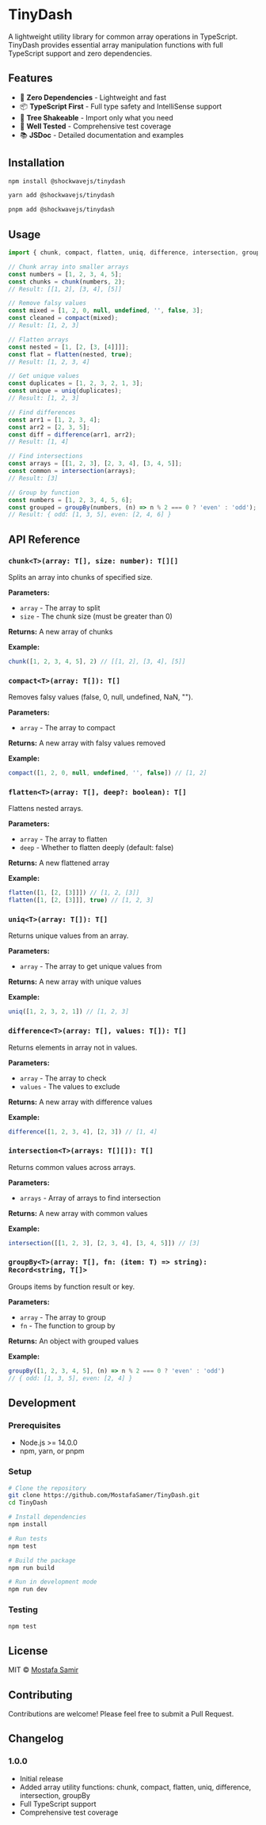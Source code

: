 # TinyDash

A lightweight utility library for common array operations in TypeScript. TinyDash provides essential array manipulation functions with full TypeScript support and zero dependencies.

## Features

- 🚀 **Zero Dependencies** - Lightweight and fast
- 📦 **TypeScript First** - Full type safety and IntelliSense support
- 🎯 **Tree Shakeable** - Import only what you need
- 🧪 **Well Tested** - Comprehensive test coverage
- 📚 **JSDoc** - Detailed documentation and examples

## Installation

```bash
npm install @shockwavejs/tinydash
```

```bash
yarn add @shockwavejs/tinydash
```

```bash
pnpm add @shockwavejs/tinydash
```

## Usage

```typescript
import { chunk, compact, flatten, uniq, difference, intersection, groupBy } from '@shockwavejs/tinydash';

// Chunk array into smaller arrays
const numbers = [1, 2, 3, 4, 5];
const chunks = chunk(numbers, 2);
// Result: [[1, 2], [3, 4], [5]]

// Remove falsy values
const mixed = [1, 2, 0, null, undefined, '', false, 3];
const cleaned = compact(mixed);
// Result: [1, 2, 3]

// Flatten arrays
const nested = [1, [2, [3, [4]]]];
const flat = flatten(nested, true);
// Result: [1, 2, 3, 4]

// Get unique values
const duplicates = [1, 2, 3, 2, 1, 3];
const unique = uniq(duplicates);
// Result: [1, 2, 3]

// Find differences
const arr1 = [1, 2, 3, 4];
const arr2 = [2, 3, 5];
const diff = difference(arr1, arr2);
// Result: [1, 4]

// Find intersections
const arrays = [[1, 2, 3], [2, 3, 4], [3, 4, 5]];
const common = intersection(arrays);
// Result: [3]

// Group by function
const numbers = [1, 2, 3, 4, 5, 6];
const grouped = groupBy(numbers, (n) => n % 2 === 0 ? 'even' : 'odd');
// Result: { odd: [1, 3, 5], even: [2, 4, 6] }
```

## API Reference

### `chunk<T>(array: T[], size: number): T[][]`

Splits an array into chunks of specified size.

**Parameters:**
- `array` - The array to split
- `size` - The chunk size (must be greater than 0)

**Returns:** A new array of chunks

**Example:**
```typescript
chunk([1, 2, 3, 4, 5], 2) // [[1, 2], [3, 4], [5]]
```

### `compact<T>(array: T[]): T[]`

Removes falsy values (false, 0, null, undefined, NaN, "").

**Parameters:**
- `array` - The array to compact

**Returns:** A new array with falsy values removed

**Example:**
```typescript
compact([1, 2, 0, null, undefined, '', false]) // [1, 2]
```

### `flatten<T>(array: T[], deep?: boolean): T[]`

Flattens nested arrays.

**Parameters:**
- `array` - The array to flatten
- `deep` - Whether to flatten deeply (default: false)

**Returns:** A new flattened array

**Example:**
```typescript
flatten([1, [2, [3]]]) // [1, 2, [3]]
flatten([1, [2, [3]]], true) // [1, 2, 3]
```

### `uniq<T>(array: T[]): T[]`

Returns unique values from an array.

**Parameters:**
- `array` - The array to get unique values from

**Returns:** A new array with unique values

**Example:**
```typescript
uniq([1, 2, 3, 2, 1]) // [1, 2, 3]
```

### `difference<T>(array: T[], values: T[]): T[]`

Returns elements in array not in values.

**Parameters:**
- `array` - The array to check
- `values` - The values to exclude

**Returns:** A new array with difference values

**Example:**
```typescript
difference([1, 2, 3, 4], [2, 3]) // [1, 4]
```

### `intersection<T>(arrays: T[][]): T[]`

Returns common values across arrays.

**Parameters:**
- `arrays` - Array of arrays to find intersection

**Returns:** A new array with common values

**Example:**
```typescript
intersection([[1, 2, 3], [2, 3, 4], [3, 4, 5]]) // [3]
```

### `groupBy<T>(array: T[], fn: (item: T) => string): Record<string, T[]>`

Groups items by function result or key.

**Parameters:**
- `array` - The array to group
- `fn` - The function to group by

**Returns:** An object with grouped values

**Example:**
```typescript
groupBy([1, 2, 3, 4, 5], (n) => n % 2 === 0 ? 'even' : 'odd')
// { odd: [1, 3, 5], even: [2, 4] }
```

## Development

### Prerequisites

- Node.js >= 14.0.0
- npm, yarn, or pnpm

### Setup

```bash
# Clone the repository
git clone https://github.com/MostafaSamer/TinyDash.git
cd TinyDash

# Install dependencies
npm install

# Run tests
npm test

# Build the package
npm run build

# Run in development mode
npm run dev
```

### Testing

```bash
npm test
```

## License

MIT © [Mostafa Samir](https://github.com/MostafaSamer)

## Contributing

Contributions are welcome! Please feel free to submit a Pull Request.

## Changelog

### 1.0.0
- Initial release
- Added array utility functions: chunk, compact, flatten, uniq, difference, intersection, groupBy
- Full TypeScript support
- Comprehensive test coverage
